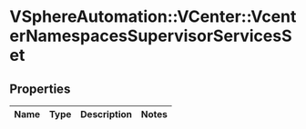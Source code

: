 # VSphereAutomation::VCenter::VcenterNamespacesSupervisorServicesSet

## Properties
Name | Type | Description | Notes
------------ | ------------- | ------------- | -------------


